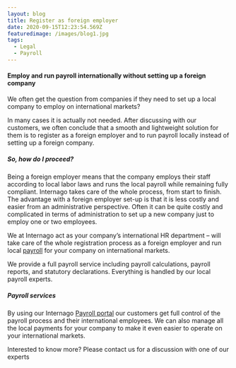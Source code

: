 ```yaml
---
layout: blog
title: Register as foreign employer
date: 2020-09-15T12:23:54.569Z
featuredimage: /images/blog1.jpg
tags:
  - Legal
  - Payroll
---
```

<!--StartFragment-->

#### Employ and run payroll internationally without setting up a foreign company

We often get the question from companies if they need to set up a local company to employ on international markets?

In many cases it is actually not needed. After discussing with our customers, we often conclude that a smooth and lightweight solution for them is to register as a foreign employer and to run payroll locally instead of setting up a foreign company.  

##### So, how do I proceed? 

Being a foreign employer means that the company employs their staff according to local labor laws and runs the local payroll while remaining fully compliant. Internago takes care of the whole process, from start to finish. The advantage with a foreign employer set-up is that it is less costly and easier from an administrative perspective. Often it can be quite costly and complicated in terms of administration to set up a new company just to employ one or two employees. 

We at Internago act as your company’s international HR department – will take care of the whole registration process as a foreign employer and run local [payroll](https://www.internago.com/payroll-services/) for your company on international markets. 

We provide a full payroll service including payroll calculations, payroll reports, and statutory declarations. Everything is handled by our local payroll experts.

##### Payroll services

By using our Internago [Payroll portal](https://www.internago.com/payroll-portal) our customers get full control of the payroll process and their international employees. We can also manage all the local payments for your company to make it even easier to operate on your international markets.

Interested to know more? Please contact us for a discussion with one of our experts

<!--EndFragment-->